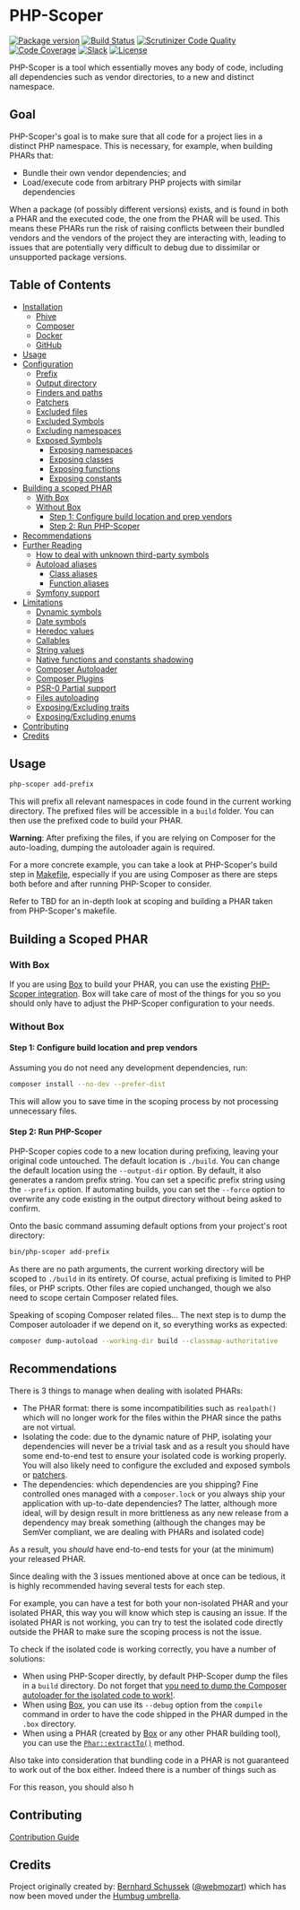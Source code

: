 # PHP-Scoper

[![Package version](https://img.shields.io/packagist/v/humbug/php-scoper.svg?style=flat-square)](https://packagist.org/packages/humbug/php-scoper)
[![Build Status](https://github.com/humbug/php-scoper/workflows/Build/badge.svg)](https://github.com/humbug/php-scoper/actions)
[![Scrutinizer Code Quality](https://img.shields.io/scrutinizer/g/humbug/php-scoper.svg?branch=main&style=flat-square)](https://scrutinizer-ci.com/g/humbug/php-scoper/?branch=main)
[![Code Coverage](https://scrutinizer-ci.com/g/humbug/php-scoper/badges/coverage.png?b=main)](https://scrutinizer-ci.com/g/humbug/php-scoper/?branch=main)
[![Slack](https://img.shields.io/badge/slack-%23humbug-red.svg?style=flat-square)](https://symfony.com/slack-invite)
[![License](https://img.shields.io/badge/license-MIT-red.svg?style=flat-square)](LICENSE)

PHP-Scoper is a tool which essentially moves any body of code, including all
dependencies such as vendor directories, to a new and distinct namespace.


## Goal

PHP-Scoper's goal is to make sure that all code for a project lies in a 
distinct PHP namespace. This is necessary, for example, when building PHARs that:

- Bundle their own vendor dependencies; and 
- Load/execute code from arbitrary PHP projects with similar dependencies

When a package (of possibly different versions) exists, and is found in both a PHAR
and the executed code, the one from the PHAR will be used. This means these
PHARs run the risk of raising conflicts between their bundled vendors and the
vendors of the project they are interacting with, leading to issues that are 
potentially very difficult to debug due to dissimilar or unsupported package versions.


## Table of Contents

- [Installation](docs/installation.md#installation)
    - [Phive](docs/installation.md#phive)
    - [Composer](docs/installation.md#composer)
    - [Docker](docs/installation.md#docker)
    - [GitHub](docs/installation.md#github)
- [Usage](#usage)
- [Configuration](docs/configuration.md#configuration)
    - [Prefix](docs/configuration.md#prefix)
    - [Output directory](docs/configuration.md#output-directory)
    - [Finders and paths](docs/configuration.md#finders-and-paths)
    - [Patchers](docs/configuration.md#patchers)
    - [Excluded files](docs/configuration.md#excluded-files)
    - [Excluded Symbols](docs/configuration.md#excluded-symbols)
    - [Excluding namespaces](docs/configuration.md#excluding-namespaces)
    - [Exposed Symbols](docs/configuration.md#exposed-symbols)
        - [Exposing namespaces](docs/configuration.md#exposing-namespaces)
        - [Exposing classes](docs/configuration.md#exposing-classes)
        - [Exposing functions](docs/configuration.md#exposing-functions)
        - [Exposing constants](docs/configuration.md#exposing-constants)
- [Building a scoped PHAR](#building-a-scoped-phar)
    - [With Box](#with-box)
    - [Without Box](#without-box)
        - [Step 1: Configure build location and prep vendors](#step-1-configure-build-location-and-prep-vendors)
        - [Step 2: Run PHP-Scoper](#step-2-run-php-scoper)
- [Recommendations](#recommendations)
- [Further Reading](docs/further-reading.md#further-reading)
    - [How to deal with unknown third-party symbols](docs/further-reading.md#how-to-deal-with-unknown-third-party-symbols)
    - [Autoload aliases](docs/further-reading.md#autoload-aliases)
        - [Class aliases](docs/further-reading.md#class-aliases)
        - [Function aliases](docs/further-reading.md#function-aliases)
    - [Symfony support](docs/further-reading.md#symfony-support)
- [Limitations](docs/limitations.md#limitations)
    - [Dynamic symbols](docs/limitations.md#dynamic-symbols)
    - [Date symbols](docs/limitations.md#date-symbols)
    - [Heredoc values](docs/limitations.md#heredoc-values)
    - [Callables](docs/limitations.md#callables)
    - [String values](docs/limitations.md#string-values)
    - [Native functions and constants shadowing](docs/limitations.md#native-functions-and-constants-shadowing)
    - [Composer Autoloader](docs/limitations.md#composer-autoloader)
    - [Composer Plugins](docs/limitations.md#composer-plugins)
    - [PSR-0 Partial support](docs/limitations.md#psr-0-partial-support)
    - [Files autoloading](docs/limitations.md#files-autoloading)
    - [Exposing/Excluding traits](docs/limitations.md#exposingexcluding-traits)
    - [Exposing/Excluding enums](docs/limitations.md#exposingexcluding-enums)
- [Contributing](#contributing)
- [Credits](#credits)


## Usage

```bash
php-scoper add-prefix
```

This will prefix all relevant namespaces in code found in the current working
directory. The prefixed files will be accessible in a `build` folder. You can
then use the prefixed code to build your PHAR.

**Warning**: After prefixing the files, if you are relying on Composer
for the auto-loading, dumping the autoloader again is required.

For a more concrete example, you can take a look at PHP-Scoper's build
step in [Makefile](Makefile), especially if you are using Composer as
there are steps both before and after running PHP-Scoper to consider.

Refer to TBD for an in-depth look at scoping and building a PHAR taken from
PHP-Scoper's makefile.


## Building a Scoped PHAR

### With Box

If you are using [Box][box] to build your PHAR, you can use the existing
[PHP-Scoper integration][php-scoper-integration]. Box will take care of
most of the things for you so you should only have to adjust the PHP-Scoper
configuration to your needs.


### Without Box

#### Step 1: Configure build location and prep vendors

Assuming you do not need any development dependencies, run:

```bash
composer install --no-dev --prefer-dist
```

This will allow you to save time in the scoping process by not
processing unnecessary files.


#### Step 2: Run PHP-Scoper

PHP-Scoper copies code to a new location during prefixing, leaving your original
code untouched. The default location is `./build`. You can change the default
location using the `--output-dir` option. By default, it also generates a random
prefix string. You can set a specific prefix string using the `--prefix` option.
If automating builds, you can set the `--force` option to overwrite any code
existing in the output directory without being asked to confirm.

Onto the basic command assuming default options from your project's root
directory:

```bash
bin/php-scoper add-prefix
```

As there are no path arguments, the current working directory will be scoped to
`./build` in its entirety. Of course, actual prefixing is limited to PHP files,
or PHP scripts. Other files are copied unchanged, though we also need to scope
certain Composer related files.

Speaking of scoping Composer related files... The next step is to dump the
Composer autoloader if we depend on it, so everything works as expected:

```bash
composer dump-autoload --working-dir build --classmap-authoritative
```


## Recommendations

There is 3 things to manage when dealing with isolated PHARs:

- The PHAR format: there is some incompatibilities such as `realpath()` which
  will no longer work for the files within the PHAR since the paths are not
  virtual.
- Isolating the code: due to the dynamic nature of PHP, isolating your
  dependencies will never be a trivial task and as a result you should have
  some end-to-end test to ensure your isolated code is working properly. You
  will also likely need to configure the excluded and exposed symbols or
  [patchers][patchers].
- The dependencies: which dependencies are you shipping? Fine controlled ones 
  managed with a `composer.lock` or you always ship your application with
  up-to-date dependencies? The latter, although more ideal, will by design
  result in more brittleness as any new release from a dependency may break
  something (although the changes may be SemVer compliant, we are dealing with
  PHARs and isolated code)

As a result, you _should_ have end-to-end tests for your (at the minimum) your 
released PHAR.

Since dealing with the 3 issues mentioned above at once can be tedious, it is
highly recommended having several tests for each step.

For example, you can have a test for both your non-isolated PHAR and your 
isolated PHAR, this way you will know which step is causing an issue. If the 
isolated PHAR is not working, you can try to test the isolated code directly 
outside the PHAR to make sure the scoping process is not the issue.

To check if the isolated code is working correctly, you have a number of solutions:

- When using PHP-Scoper directly, by default PHP-Scoper dump the files in a 
  `build` directory. Do not forget that
  [you need to dump the Composer autoloader for the isolated code to work!](#step-2-run-php-scoper).
- When using [Box][box], you can use its `--debug` option from the `compile` 
  command in order to have the code shipped in the PHAR dumped in the `.box` 
  directory.
- When using a PHAR (created by [Box][box] or any other PHAR building tool), 
  you can use the [`Phar::extractTo()`][phar-extract-to] method.

Also take into consideration that bundling code in a PHAR is not guaranteed to work
out of the box either. Indeed there is a number of things such as 

For this reason, you should also h


## Contributing

[Contribution Guide](CONTRIBUTING.md)


## Credits

Project originally created by: [Bernhard Schussek] ([@webmozart]) which has
now been moved under the
[Humbug umbrella][humbug].


[@webmozart]: https://twitter.com/webmozart
[Bernhard Schussek]: https://webmozart.io/
[box]: https://github.com/box-project/box
[humbug]: https://github.com/humbug
[patchers]: docs/configuration.md#patchers
[php-scoper-integration]: https://github.com/box-project/box/blob/main/doc/code-isolation.md#phar-code-isolation
[phar-extract-to]: https://secure.php.net/manual/en/phar.extractto.php

